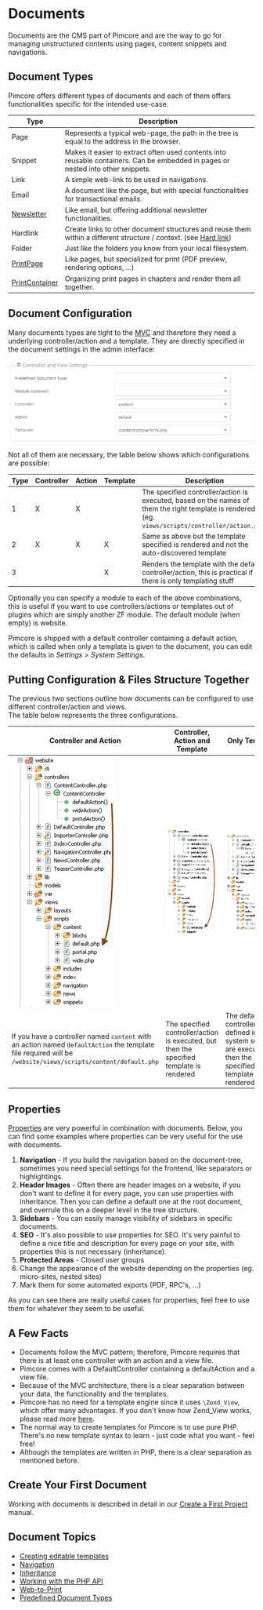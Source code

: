 # Documents
Documents are the CMS part of Pimcore and are the way to go for managing unstructured contents using pages, content snippets and navigations. 

## Document Types
Pimcore offers different types of documents and each of them offers functionalities specific for the intended use-case. 

| Type           | Description                                                                                                                                                 | 
|----------------|-------------------------------------------------------------------------------------------------------------------------------------------------------------|
| Page           | Represents a typical web-page, the path in the tree is equal to the address in the browser.                                                                 |
| Snippet        | Makes it easier to extract often used contents into reusable containers. Can be embedded in pages or nested into other snippets.                            |
| Link           | A simple web-link to be used in navigations.                                                                                                                |
| Email          | A document like the page, but with special functionalities for transactional emails.                                                                        |
| [Newsletter](./02_Document_Types/05_Newsletter_Documents.md)     | Like email, but offering additional newsletter functionalities.                                                                                             |
| Hardlink       | Create links to other document structures and reuse them within a different structure / context. (see [Hard link](https://en.wikipedia.org/wiki/Hard_link)) |
| Folder         | Just like the folders you know from your local filesystem.                                                                                                  | 
| [PrintPage](./02_Document_Types/15_Print_Documents.md)      | Like pages, but specialized for print (PDF preview, rendering options, ...)                                                                                 | 
| [PrintContainer](./02_Document_Types/15_Print_Documents.md) | Organizing print pages in chapters and render them all together.                                                                                            | 


## Document Configuration

Many documents types are tight to the [MVC](../02_MVC/README.md) and therefore they need a underlying controller/action and a template. 
They are directly specified in the document settings in the admin interface: 

![Documents: controller and view settings](../img/documents_controller_and_view_settings.png)

Not all of them are necessary, the table below shows which configurations are possible:

| Type | Controller | Action | Template | Description                                                                                                                                        |
|------|------------|--------|----------|----------------------------------------------------------------------------------------------------------------------------------------------------|
| 1    | X          | X      |          | The specified controller/action is executed, based on the names of them the right template is rendered (eg. `views/scripts/controller/action.php`) |
| 2    | X          | X      | X        | Same as above but the template specified is rendered and not the auto-discovered template                                                           |
| 3    |            |        | X        | Renders the template with the default controller/action, this is practical if there is only templating stuff                                       |

Optionally you can specify a module to each of the above combinations, this is useful if you want to use controllers/actions or templates out of plugins which are simply another ZF module. 
The default module (when empty) is website.


Pimcore is shipped with a default controller containing a default action, which is called when only a template is given to the document, 
you can edit the defaults in *Settings* > *System Settings*.


## Putting Configuration & Files Structure Together

The previous two sections outline how documents can be configured to use different controller/action and views.  
The table below represents the three configurations.

[comment]: #TODOimagesformatindaux

| Controller and Action                                                                                                                                       | Controller, Action and Template                                                          | Only Template                                                                                                       |
|-------------------------------------------------------------------------------------------------------------------------------------------------------------|------------------------------------------------------------------------------------------|---------------------------------------------------------------------------------------------------------------------|
| ![Specified controller and action](../img/documents_controller_action.png)                                                                                  | ![Specified controller and action](../img/documents_controller_action_template.png)      | ![Specified controller and action](../img/documents_only_template.png)                                              |
| If you have a controller named `content` with an action named `defaultAction` the template file required will be `/website/views/scripts/content/default.php` | The specified controller/action is executed, but then the specified template is rendered | The default controller/action defined in the system settings are executed, then the specified template is rendered. |

## Properties

[Properties](../08_Tools_and_Features/07_Properties.md) are very powerful in combination with documents.
Below, you can find some examples where properties can be very useful for the use with documents. 

1. **Navigation** - If you build the navigation based on the document-tree, sometimes you need special settings for the frontend, like separators or highlightings.
2. **Header Images** - Often there are header images on a website, if you don't want to define it for every page, you can use properties with inheritance. Then you can define a default one at the root document, and overrule this on a deeper level in the tree structure.
3. **Sidebars** - You can easily manage visibility of sidebars in specific documents.
4. **SEO** - It's also possible to use properties for SEO. It's very painful to define a nice title and description for every page on your site, with properties this is not necessary (inheritance).
5. **Protected Areas** - Closed user groups
6. Change the appearance of the website depending on the properties (eg. micro-sites, nested sites)
7. Mark them for some automated exports (PDF, RPC's, …)

As you can see there are really useful cases for properties, feel free to use them for whatever they seem to be useful.

## A Few Facts

* Documents follow the MVC pattern; therefore, Pimcore requires that there is at least one controller with an action and a view file.
* Pimcore comes with a DefaultController containing a defaultAction and a view file.
* Because of the MVC architecture, there is a clear separation between your data, the functionality and the templates.
* Pimcore has no need for a template engine since it uses `\Zend_View`, which offer many advantages. If you don't know how Zend_View works, please read more [here](https://framework.zend.com/manual/1.12/en/zend.view.html).
* The normal way to create templates for Pimcore is to use pure PHP. There's no new template syntax to learn - just code what you want - feel free!
* Although the templates are written in PHP, there is a clear separation as mentioned before.

## Create Your First Document 
Working with documents is described in detail in our [Create a First Project](../01_Getting_Started/06_Create_a_First_Project.md) manual. 

## Document Topics
- [Creating editable templates](./01_Editables/README.md) 
- [Navigation](./03_Navigation.md)
- [Inheritance](./11_Inheritance.md)
- [Working with the PHP API](./09_Working_with_PHP_API.md) 
- [Web-to-Print](./02_Document_Types/15_Print_Documents.md)
- [Predefined Document Types](./07_Predefined_Document_Types.md)

